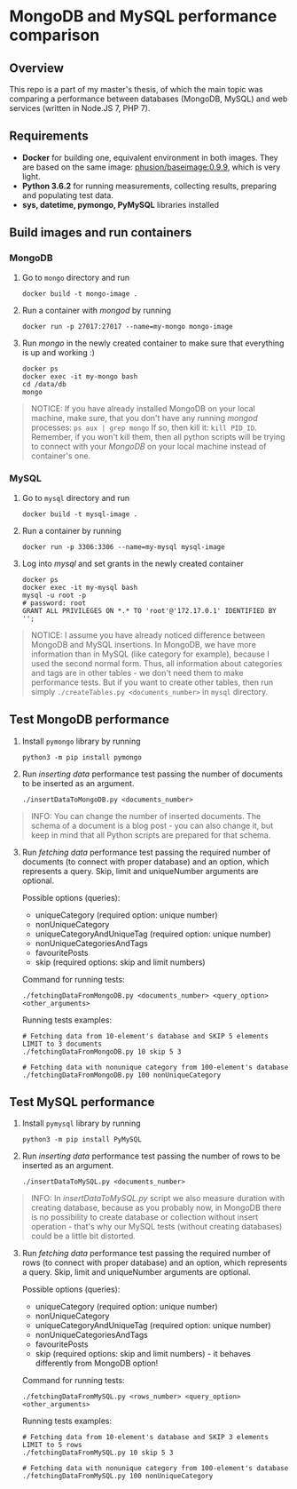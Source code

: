 # MongoDB and MySQL performance comparison

## Overview
This repo is a part of my master's thesis, of which the main topic was comparing a performance between databases (MongoDB, MySQL) and web services (written in Node.JS 7, PHP 7). 

## Requirements
- **Docker** for building one, equivalent environment in both images. They are based on the same image: [phusion/baseimage:0.9.9](https://github.com/phusion/baseimage-docker), which is very light.
- **Python 3.6.2** for running measurements, collecting results, preparing and populating test data.
- **sys, datetime, pymongo, PyMySQL** libraries installed

## Build images and run containers
### MongoDB
1. Go to `mongo` directory and run 
    ```shell
    docker build -t mongo-image .
    ```
    
1. Run a container with _mongod_ by running 
    ```shell
    docker run -p 27017:27017 --name=my-mongo mongo-image
    ```
    
1. Run _mongo_ in the newly created container to make sure that everything is up and working :)
    ```
    docker ps
    docker exec -it my-mongo bash
    cd /data/db
    mongo
    ```

> NOTICE:
If you have already installed MongoDB on your local machine, make sure, that you don't have any running _mongod_ processes: ```ps aux | grep mongo```
If so, then kill it: `kill PID_ID`. Remember, if you won't kill them, then all python scripts will be trying to connect with your _MongoDB_ on your local machine instead of container's one.

### MySQL
1. Go to `mysql` directory and run 
    ```shell
    docker build -t mysql-image .
    ```

1. Run a container by running 
    ```shell
    docker run -p 3306:3306 --name=my-mysql mysql-image
    ```
    
1. Log into _mysql_ and set grants in the newly created container
    ```
    docker ps
    docker exec -it my-mysql bash
    mysql -u root -p
    # password: root
    GRANT ALL PRIVILEGES ON *.* TO 'root'@'172.17.0.1' IDENTIFIED BY '';
    ```

> NOTICE:
I assume you have already noticed difference between MongoDB and MySQL insertions. In MongoDB, we have more information than in MySQL (like category for example), because I used the second normal form. Thus, all information about categories and tags are in other tables - we don't need them to make performance tests. But if you want to create other tables, then run simply `./createTables.py <documents_number>` in `mysql` directory.


## Test MongoDB performance
1. Install `pymongo` library by running
    ```shell
    python3 -m pip install pymongo
    ```
1. Run _inserting data_ performance test passing the number of documents to be inserted as an argument.
    ```shell
    ./insertDataToMongoDB.py <documents_number>
    ``` 
> INFO:
You can change the number of inserted documents. The schema of a document is a blog post - you can also change it, but keep in mind that all Python scripts are prepared for that schema. 

3. Run _fetching data_ performance test passing the required number of documents (to connect with proper database) and an option, which represents a query. Skip, limit and uniqueNumber arguments are optional.
 
   Possible options (queries):
    - uniqueCategory (required option: unique number)
    - nonUniqueCategory
     - uniqueCategoryAndUniqueTag (required option: unique number)
     - nonUniqueCategoriesAndTags
     - favouritePosts
     - skip (required options: skip and limit numbers)
    
    Command for running tests:
    ```shell
    ./fetchingDataFromMongoDB.py <documents_number> <query_option> <other_arguments>
    ``` 
 
    Running tests examples:
    
    ```shell
    # Fetching data from 10-element's database and SKIP 5 elements LIMIT to 3 documents
    ./fetchingDataFromMongoDB.py 10 skip 5 3
    
    # Fetching data with nonunique category from 100-element's database
    ./fetchingDataFromMongoDB.py 100 nonUniqueCategory
    ```

## Test MySQL performance
1. Install `pymysql` library by running
    ```shell
    python3 -m pip install PyMySQL
    ```

1. Run _inserting data_ performance test passing the number of rows to be inserted as an argument.
    ```shell
    ./insertDataToMySQL.py <documents_number>
    ``` 
    
> INFO:
In _insertDataToMySQL.py_ script we also measure duration with creating database, because as you probably now, in MongoDB there is no possibility to create database or collection without insert operation - that's why our MySQL tests (without creating databases) could be a little bit distorted. 

3. Run _fetching data_ performance test passing the required number of rows (to connect with proper database) and an option, which represents a query. Skip, limit and uniqueNumber arguments are optional.
 
   Possible options (queries):
    - uniqueCategory (required option: unique number)
    - nonUniqueCategory
    - uniqueCategoryAndUniqueTag (required option: unique number)
    - nonUniqueCategoriesAndTags
    - favouritePosts
    - skip (required options: skip and limit numbers) - it behaves differently from MongoDB option!
    
    Command for running tests:
    ```shell
    ./fetchingDataFromMySQL.py <rows_number> <query_option> <other_arguments>
    ``` 
 
    Running tests examples:
    
    ```shell
    # Fetching data from 10-element's database and SKIP 3 elements LIMIT to 5 rows
    ./fetchingDataFromMySQL.py 10 skip 5 3
    
    # Fetching data with nonunique category from 100-element's database
    ./fetchingDataFromMySQL.py 100 nonUniqueCategory
    ```
